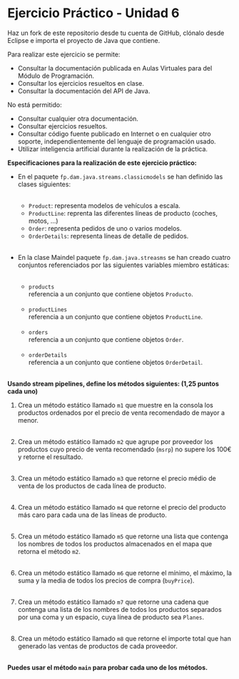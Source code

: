 # Ejercicio Práctico - Unidad 6

Haz un fork de este repositorio desde tu cuenta de GitHub, clónalo desde Eclipse e importa el proyecto de Java que contiene.

Para realizar este ejercicio se permite:  
- Consultar la documentación publicada en Aulas Virtuales para del Módulo de Programación.
- Consultar los ejercicios resueltos en clase.
- Consultar la documentación del API de Java.  

No está permitido:  
- Consultar cualquier otra documentación.
- Consultar ejercicios resueltos.
- Consultar código fuente publicado en Internet o en cualquier otro soporte, independientemente del lenguaje de programación usado.
- Utilizar inteligencia artificial durante la realización de la práctica.  

**Especificaciones para la realización de este ejercicio práctico:**  

* En el paquete `fp.dam.java.streams.classicmodels` se han definido las clases siguientes:<br/><br/>
    * `Product`: representa modelos de vehículos a escala.
    * `ProductLine`: reprenta las diferentes líneas de producto (coches, motos, ...)
    * `Order`: representa pedidos de uno o varios modelos.
    * `OrderDetails`: representa líneas de detalle de pedidos.<br/><br/>
    
* En la clase Maindel paquete `fp.dam.java.streasms` se han creado cuatro conjuntos referenciados por las siguientes variables miembro estáticas:<br/><br/>
    * `products`<br/>referencia a un conjunto que contiene objetos `Producto`.<br/><br/>
    * `productLines`<br/>referencia a un conjunto que contiene objetos `ProductLine`.<br/><br/>
    * `orders`<br/>referencia a un conjunto que contiene objetos `Order`.<br/><br/>
    * `orderDetails`<br/>referencia a un conjunto que contiene objetos `OrderDetail`.<br/><br/>

**Usando stream pipelines, define los métodos siguientes: (1,25 puntos cada uno)**

1. Crea un método estático llamado `m1` que muestre en la consola los productos ordenados por el precio de venta recomendado de mayor a menor.</br></br>

1. Crea un método estático llamado `m2` que agrupe por proveedor los productos cuyo precio de venta recomendado (`msrp`) no supere los 100€ y retorne el resultado.</br></br>

1. Crea un método estático llamado `m3` que retorne el precio médio de venta de los productos de cada línea de producto.</br></br>

1. Crea un método estático llamado `m4` que retorne el precio del producto más caro para cada una de las líneas de producto.</br></br>

1. Crea un método estático llamado `m5` que retorne una lista que contenga los nombres de todos los productos almacenados en el mapa que retorna el método `m2`.</br></br>

1. Crea un método estático llamado `m6` que retorne el mínimo, el máximo, la suma y la media de todos los precios de compra (`buyPrice`).</br></br>

1. Crea un método estático llamado `m7` que retorne una cadena que contenga una lista de los nombres de todos los productos separados por una coma y un espacio, cuya línea de producto sea `Planes`.</br></br>

1. Crea un método estático llamado `m8` que retorne el importe total que han generado las ventas de productos de cada proveedor.</br></br>

**Puedes usar el método `main` para probar cada uno de los métodos.**
